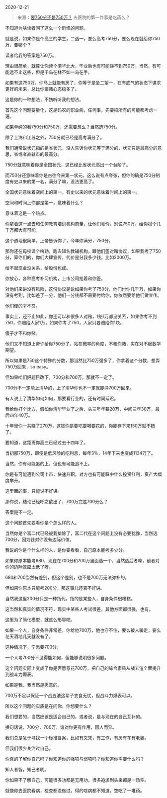 2020-12-21

> 来源：[要750分还是750万？](http://mp.weixin.qq.com/s?__biz=MzU3NDc5Nzc0NQ==&mid=2247497843&idx=2&sn=1675ffc9d9a0c4f288f068bd847b024c&chksm=fd2e5aadca59d3bbe7a6b2b8c1b0667039664eed5e16f28e125cf0a7c27d11115d2fcfdb9699&scene=27#wechat_redirect)
> 去医院的第一件事是吃药么？

不知道为啥读者问了这么一个奇怪的问题。  

  

就是说，如果你是个高三的学生，二选一，要么高考750分，要么现在就给你750万，要哪个？

  

读者给我的答案是750万。  

  

理由很简单，就算让你读个清华北大，毕业后也有可能赚不到750万，当然，有可能远不止这些，但是千鸟在林不如一鸟在手。

  

如果有这750万，你马上就能有房了，你等于是坐二望一，在有底气的状态下谋求更好的未来，总比你豪赌心态稳多了。

  

这是你的一种想法，不妨听听我的想法。  

  

首先这个问题要量化，这是码农的职业病，任何事，先要把所有的可能都考虑一遍。

  

如果单纯的看750分和750万，还需要想么？当然选750分。  

  

除了上海和江苏之外，750分就已经是高考满分了。  

  

我们通常说状元指的是省状元，没人告诉你状元等于满分的，状元只是最高分的意思，省或者直辖市的最高分。

  

750分就意味着你是全国状元，这已经比省状元高出一个台阶了。  

  

而750分还意味着你是古往今来第一状元，这么说有点夸张，但你的确是750分制度有史以来的第一名，满分了嘛，没法更高了。

  

全国状元意味着空间上的第一，有史以来的状元意味着时间上的第一。

  

空间和时间上你都是第一，意味着什么？

  

意味着这是一个热点。

  

你拿着这一点去和任何教育培训机构商量，让他们竞价，别说750万，给你报个几千万都大有可能。  

  

这个道理很简单，上帝告诉你了，今年你满分，750分。  

  

那你还在母校读个啥劲，跑去知名教辅机构，跟他们签对赌协议，如果我考了750分，算你们的，你们大肆宣传，代价是分我多少钱，比如2000万。

  

给不起现金没关系，给股份也成。

  

你放心，各种高考补习机构，上市公司抢着和你签。  

  

对他们来讲没有风险，这份协议是说如果你考了750分，他们付你几千万，如果你没有考到，比如差了一分，他们一分钱都不需要付给你，你依然要给他们做宣传。

  

他们傻的才不签。

  

事实上，还不止如此，你还可以和很多人对赌，1赔1万都没关系，如果你考不到750，你赔给人家1万，如果你考了750，人家只要赔给你1块。  

  

傻子才不和你赌。

  

他们又不知道上帝许给你750分了，站在概率的角度，不和你赌，实在对不起数学期望。  

  

所以如果是750这个特殊的分数，那当然比750万强多了，你拿着这个分数，想弄750万回来，so easy。  

  

但如果咱们把题目改下，700分和700万，那就不一定了。  

  

700分不一定能上清华的，上了清华你也不一定就能挣700万回来。  

  

有人说上了清华如何如何，那要看行业的，还有时间延迟。  

  

我给你打个比方，假如你清华毕业了之后，头三年年薪20万，中间三年30万，最后四年40万。

  

十年里你一共赚了270万，这钱你是要吃要喝要花的，你能存下来150万就不错了。

  

要知道，这距离你高三已经过去十四年了。  

  

当初那750万，即便是低风险的吃利息，每年3%，14年下来也变成1134万了。

  

当然，你有可能追的上，但也有可能追不上。  

  

你是有可能遇到公司上市，快速升职，对方也有可能踩中什么投资红利，资产大幅度攀升。  

  

这里面的事，只能说不好讲。  

  

那你说，结论已经呼之欲出了，700万完胜700分么？  

  

答案是不一定。

  

这个问题首先要看你是个怎么样的人。  

  

当然你是个富二代已经被我排除了，富二代在这个问题上没有必要犹豫，当然选700分，因为钱对你没有边际价值。

  

我说的你是个什么样的人，是你要看看，自己原本能考多少分。

  

如果你原本能考680，现在在700分和700万里面选一个，当然选后者嘛，前者对你的边际效应太低了呀。  

  

680和700当然有差别，但这个差别，也不是700万无法弥补的。  

  

但如果你原本只能考200分，那这事儿还真不好讲。

  

当然我这里200分只是一种指代，指的是某些人，自身条件很糟糕。  

  

这当然和真实的情况不符，现实中某些人考试很差，其他方面都很强，也有。  

  

这里为了简化模型，就这么形容吧。

  

如果一个人，自身条件非常差，你给他700万，他也守不住，要么被人骗走，要么花天酒地几天就没有了。

  

这种情况下，宁愿要700分。  

  

一个人考700分不见得能如何，但能够说明很多问题。  

  

这个问题实际上变成了你是否愿意花700万，把自己的综合素质从战五渣全面提升到战斗力爆表。

  

如果是我，我当然是愿意的。

  

700万不足以保证一个战五渣这辈子衣食无忧，但战斗力爆表可以。

  

所以这个问题的实质是在问你，你想要什么？  

  

我们想要的，当然应该是适合自己的，或者说，是与现在的自己互补的。

  

换句话说，700分，700万，谁对你更有作用，因人而异。

  

我们总是急于寻找一个标准答案，比如有文凭，有工作，有房有车有老婆。  

  

但我们很少关注过自己。  

  

你真的了解你自己吗？你知道你的强项与弱项吗？你知道你需要什么吗？

  

知人者智，知己者明。

  

你如果不了解自己，可能很多功都是无用功，很多追求到头来都是一场空。

  

就像你去医院看病，检查都没做过，得的啥病都不知道，空吃了一堆药。

